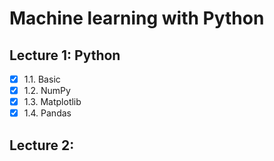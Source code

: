 # Machine learning with Python

## Lecture 1: Python
- [x] 1.1. Basic
- [x] 1.2. NumPy
- [x] 1.3. Matplotlib
- [x] 1.4. Pandas

## Lecture 2:








